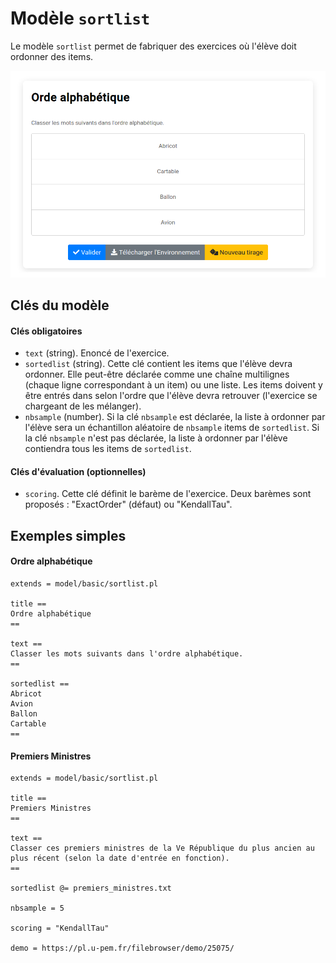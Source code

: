 # Modèle `sortlist`

Le modèle `sortlist` permet de fabriquer des exercices où l'élève doit ordonner des items.

[![](sortlist1.png)](https://pl.u-pem.fr/filebrowser/demo/34354/)

## Clés du modèle

#### Clés obligatoires
* `text` (string). Enoncé de l'exercice.
* `sortedlist` (string). Cette clé contient les items que l'élève devra ordonner. Elle peut-être déclarée comme une chaîne multilignes (chaque ligne correspondant à un item) ou une liste. Les items doivent y être entrés dans selon l'ordre que l'élève devra retrouver (l'exercice se chargeant de les mélanger).
* `nbsample` (number). Si la clé `nbsample` est déclarée, la liste à ordonner par l'élève sera un échantillon aléatoire de `nbsample` items de `sortedlist`. Si la clé `nbsample` n'est pas déclarée, la liste à ordonner par l'élève contiendra tous les items de `sortedlist`.

#### Clés d'évaluation (optionnelles)
* `scoring`. Cette clé définit le barème de l'exercice. Deux barèmes sont proposés : "ExactOrder" (défaut) ou "KendallTau".

## Exemples simples

#### Ordre alphabétique

~~~
extends = model/basic/sortlist.pl

title ==
Ordre alphabétique
==

text ==
Classer les mots suivants dans l'ordre alphabétique.
==

sortedlist ==
Abricot
Avion
Ballon
Cartable
==
~~~

#### Premiers Ministres

~~~
extends = model/basic/sortlist.pl

title ==
Premiers Ministres
==

text ==
Classer ces premiers ministres de la Ve République du plus ancien au plus récent (selon la date d'entrée en fonction).
==

sortedlist @= premiers_ministres.txt

nbsample = 5

scoring = "KendallTau"

demo = https://pl.u-pem.fr/filebrowser/demo/25075/
~~~
